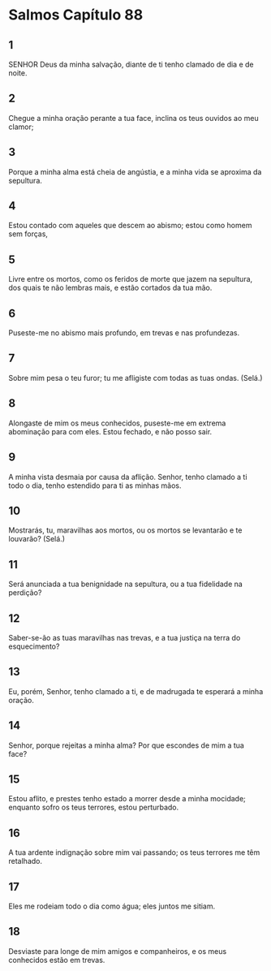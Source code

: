 # Salmos Capítulo 88

## 1
SENHOR Deus da minha salvação, diante de ti tenho clamado de dia e de noite.

## 2
Chegue a minha oração perante a tua face, inclina os teus ouvidos ao meu clamor;

## 3
Porque a minha alma está cheia de angústia, e a minha vida se aproxima da sepultura.

## 4
Estou contado com aqueles que descem ao abismo; estou como homem sem forças,

## 5
Livre entre os mortos, como os feridos de morte que jazem na sepultura, dos quais te não lembras mais, e estão cortados da tua mão.

## 6
Puseste-me no abismo mais profundo, em trevas e nas profundezas.

## 7
Sobre mim pesa o teu furor; tu me afligiste com todas as tuas ondas. (Selá.)

## 8
Alongaste de mim os meus conhecidos, puseste-me em extrema abominação para com eles. Estou fechado, e não posso sair.

## 9
A minha vista desmaia por causa da aflição. Senhor, tenho clamado a ti todo o dia, tenho estendido para ti as minhas mãos.

## 10
Mostrarás, tu, maravilhas aos mortos, ou os mortos se levantarão e te louvarão? (Selá.)

## 11
Será anunciada a tua benignidade na sepultura, ou a tua fidelidade na perdição?

## 12
Saber-se-ão as tuas maravilhas nas trevas, e a tua justiça na terra do esquecimento?

## 13
Eu, porém, Senhor, tenho clamado a ti, e de madrugada te esperará a minha oração.

## 14
Senhor, porque rejeitas a minha alma? Por que escondes de mim a tua face?

## 15
Estou aflito, e prestes tenho estado a morrer desde a minha mocidade; enquanto sofro os teus terrores, estou perturbado.

## 16
A tua ardente indignação sobre mim vai passando; os teus terrores me têm retalhado.

## 17
Eles me rodeiam todo o dia como água; eles juntos me sitiam.

## 18
Desviaste para longe de mim amigos e companheiros, e os meus conhecidos estão em trevas.

